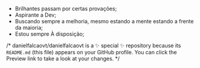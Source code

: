 
- Brilhantes passam por certas provações;
- Aspirante a Dev;
- Buscando sempre a melhoria, mesmo estando a mente estando a frente da maioria;
- Estou sempre À disposição;

/*
danielfalcaovt/danielfalcaovt is a ✨ special ✨ repository because its `README.md` (this file) appears on your GitHub profile.
You can click the Preview link to take a look at your changes.
*/
